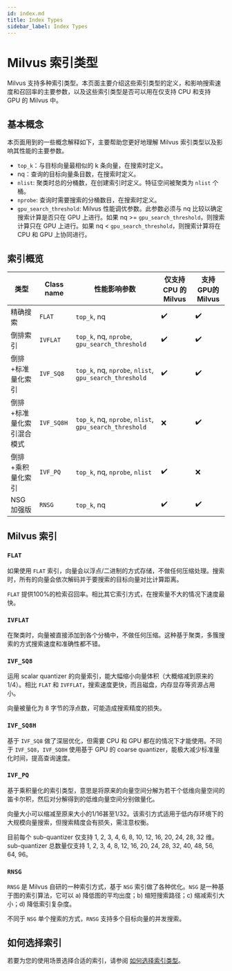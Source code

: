 ```yaml
---
id: index.md
title: Index Types
sidebar_label: Index Types
---
```


# Milvus 索引类型

Milvus 支持多种索引类型。本页面主要介绍这些索引类型的定义，和影响搜索速度和召回率的主要参数，以及这些索引类型是否可以用在仅支持 CPU 和支持 GPU 的 Milvus 中。

## 基本概念

本页面用到的一些概念解释如下，主要帮助您更好地理解 Milvus 索引类型以及影响其性能的主要参数。

- `top_k`：与目标向量最相似的 k 条向量，在搜索时定义。
- nq：查询的目标向量条目数，在搜索时定义。
- `nlist`: 聚类时总的分桶数，在创建索引时定义。特征空间被聚类为 `nlist` 个桶。
- `nprobe`: 查询时需要搜索的分桶数目，在搜索时定义。
- `gpu_search_threshold`: Milvus 性能调优参数。此参数必须与 nq 比较以确定搜索计算是否只在 GPU 上进行。如果 nq >= `gpu_search_threshold`，则搜索计算只在 GPU 上进行。如果 nq < `gpu_search_threshold`，则搜索计算将在 CPU 和 GPU 上协同进行。

## 索引概览

<div class="table-wrapper" markdown="block">

| 类型                      | Class name | 性能影响参数                                  | 仅支持 CPU 的 Milvus | 支持GPU的Milvus |
| ------------------------- | ---------- | --------------------------------------------- | -------------------- | --------------- |
| 精确搜索                  | `FLAT`     | `top_k`, nq                                    | ✔️                    | ✔️               |
| 倒排索引                  | `IVFLAT`   | `top_k`, nq, `nprobe`, `gpu_search_threshold`          | ✔️            | ✔️               |
| 倒排+标准量化索引         | `IVF_SQ8`  | `top_k`, nq, `nprobe`, `nlist`, `gpu_search_threshold`  | ✔️            | ✔️               |
| 倒排+标准量化索引混合模式 | `IVF_SQ8H` | `top_k`, nq, `nprobe`, `nlist`, `gpu_search_threshold`  | ❌             | ✔️               |
| 倒排+乘积量化索引         | `IVF_PQ`   | `top_k`, nq, `nprobe`, `nlist`                         | ✔️             | ❌               |
| NSG 加强版                 | `RNSG`     | `top_k`, nq                                           | ✔️            | ✔️               |
</div>

## Milvus 索引

### `FLAT`

如果使用 `FLAT` 索引，向量会以浮点/二进制的方式存储，不做任何压缩处理。搜索时，所有的向量会依次解码并于要搜索的目标向量对比计算距离。

`FLAT` 提供100%的检索召回率。相比其它索引方式，在搜索量不大的情况下速度最快。

### `IVFLAT`

在聚类时，向量被直接添加到各个分桶中，不做任何压缩。这种基于聚类，多簇搜索的方式搜索速度和准确性都不错。

### `IVF_SQ8`

运用 scalar quantizer 的向量索引，能大幅缩小向量体积（大概缩减到原来的1/4）。相比 `FLAT` 和 `IVFFLAT`，搜索速度更快，而且磁盘，内存显存等资源占用小。

向量被量化为 8 字节的浮点数，可能造成搜索精度的损失。

### `IVF_SQ8H`

基于 `IVF_SQ8` 做了深层优化，但需要 CPU 和 GPU 都在的情况下才能使用。不同于 `IVF_SQ8`，`IVF_SQ8H` 使用基于 GPU 的 coarse quantizer，能极大减少标准量化时间，提高查询速度。

### `IVF_PQ`

基于乘积量化的索引类型，意思是将原来的向量空间分解为若干个低维向量空间的笛卡尔积，然后对分解得到的低维向量空间分别做量化。

向量大小可以缩减至原来大小的1/16甚至1/32。该索引方式适用于低内存环境下的大规模向量搜索，但搜索精度会有损失，需注意权衡。

目前每个 sub-quantizer 仅支持 1, 2, 3, 4, 6, 8, 10, 12, 16, 20, 24, 28, 32 维。sub-quantizer 总数量仅支持 1, 2, 3, 4, 8, 12, 16, 20, 24, 28, 32, 40, 48, 56, 64, 96。

### `RNSG`

`RNSG` 是 Milvus 自研的一种索引方式，基于 `NSG` 索引做了各种优化。`NSG` 是一种基于图的索引算法，它可以 a) 降低图的平均出度；b) 缩短搜索路径；c) 缩减索引大小；d) 降低索引复杂度。

不同于 `NSG` 单个搜索的方式，`RNSG` 支持多个目标向量的并发搜索。

## 如何选择索引

若要为您的使用场景选择合适的索引，请参阅 [如何选择索引类型](https://milvus.io/cn/blogs/2019-12-03-select-index.md)。


